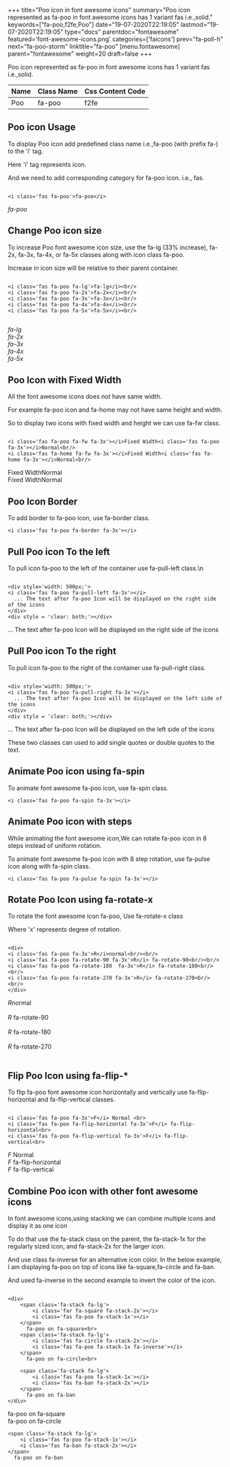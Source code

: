 +++
title="Poo icon in font awesome icons"
summary="Poo icon represented as fa-poo in font awesome icons has 1 variant fas i.e.,solid."
keywords=["fa-poo,f2fe,Poo"]
date="19-07-2020T22:19:05"
lastmod="19-07-2020T22:19:05"
type="docs"
parentdoc="fontawesome"
featured='font-awesome-icons.png'
categories=['faicons']
prev="fa-poll-h"
next="fa-poo-storm"
linktitle="fa-poo"
[menu.fontawesome]
parent="fontawesome"
weight=20
draft=false
+++


Poo icon represented as fa-poo in font awesome icons has 1 variant fas i.e.,solid.

<div class='table-responsive'><table class='table'><thead><tr><th>Name</th><th>Class Name</th><th>Css Content Code</th></tr></thead><tbody><tr><td>Poo</td><td>fa-poo</td><td>f2fe</td></tr></tbody></table></div>



## Poo icon Usage

To display Poo icon add predefined class name i.e.,fa-poo (with prefix fa-) to the 'i' tag.

Here 'i' tag represents icon.

And we need to add corresponding category for fa-poo icon. i.e., fas.


```

<i class='fas fa-poo'>fa-poo</i>
```

<i class='fas fa-poo'>fa-poo</i>




## Change Poo icon size
To increase Poo font awesome icon size, use the fa-lg (33% increase), fa-2x, fa-3x, fa-4x, or fa-5x classes along with icon class fa-poo.

Increase in icon size will be relative to their parent container. 

```

<i class='fas fa-poo fa-lg'>fa-lg</i><br/>
<i class='fas fa-poo fa-2x'>fa-2x</i><br/>
<i class='fas fa-poo fa-3x'>fa-3x</i><br/>
<i class='fas fa-poo fa-4x'>fa-4x</i><br/>
<i class='fas fa-poo fa-5x'>fa-5x</i><br/>
            
```

<i class='fas fa-poo fa-lg'>fa-lg</i><br/>
<i class='fas fa-poo fa-2x'>fa-2x</i><br/>
<i class='fas fa-poo fa-3x'>fa-3x</i><br/>
<i class='fas fa-poo fa-4x'>fa-4x</i><br/>
<i class='fas fa-poo fa-5x'>fa-5x</i><br/>
            



## Poo Icon with Fixed Width 

All the font awesome icons does not have same width.

For example fa-poo icon and fa-home may not have same height and width.

So to display two icons with fixed width and height we can use fa-fw class.


```

<i class='fas fa-poo fa-fw fa-3x'></i>Fixed Width<i class='fas fa-poo fa-3x'></i>Normal<br/>
<i class='fas fa-home fa-fw fa-3x'></i>Fixed Width<i class='fas fa-home fa-3x'></i>Normal<br/>
```

<i class='fas fa-poo fa-fw fa-3x'></i>Fixed Width<i class='fas fa-poo fa-3x'></i>Normal<br/>
<i class='fas fa-home fa-fw fa-3x'></i>Fixed Width<i class='fas fa-home fa-3x'></i>Normal<br/>



## Poo Icon Border 

To add border to fa-poo icon, use fa-border class.


```
<i class='fas fa-poo fa-border fa-3x'></i>

```
<i class='fas fa-poo fa-border fa-3x'></i>





## Pull Poo icon To the left

To pull icon fa-poo to the left of the container use fa-pull-left class.\n

```

<div style='width: 500px;'>
<i class='fas fa-poo fa-pull-left fa-3x'></i>
  ... The text after fa-poo Icon will be displayed on the right side of the icons
</div>
<div style = 'clear: both;'></div>
```

<div style='width: 500px;'>
<i class='fas fa-poo fa-pull-left fa-3x'></i>
  ... The text after fa-poo Icon will be displayed on the right side of the icons
</div>
<div style = 'clear: both;'></div>




## Pull Poo icon To the right
To pull icon fa-poo to the right of the container use fa-pull-right class.

```

<div style='width: 500px;'>
<i class='fas fa-poo fa-pull-right fa-3x'></i>
  ... The text after fa-poo Icon will be displayed on the left side of the icons
</div>
<div style = 'clear: both;'></div>
```

<div style='width: 500px;'>
<i class='fas fa-poo fa-pull-right fa-3x'></i>
  ... The text after fa-poo Icon will be displayed on the left side of the icons
</div>
<div style = 'clear: both;'></div>

These two classes can used to add single quotes or double quotes to the text.


## Animate Poo icon using fa-spin
To animate font awesome fa-poo icon, use fa-spin class.

```
<i class='fas fa-poo fa-spin fa-3x'></i>
```
<i class='fas fa-poo fa-spin fa-3x'></i>




## Animate Poo icon with steps
While animating the font awesome icon,We can rotate fa-poo icon in 8 steps instead of uniform rotation.

To animate font awesome fa-poo icon with 8 step rotation, use fa-pulse icon along with fa-spin class.


```
<i class='fas fa-poo fa-pulse fa-spin fa-3x'></i>

```
<i class='fas fa-poo fa-pulse fa-spin fa-3x'></i>





## Rotate Poo Icon using fa-rotate-x
To rotate the font awesome icon fa-poo, Use fa-rotate-x class

Where 'x' represents degree of rotation.


```

<div>
<i class='fas fa-poo fa-3x'>R</i>normal<br/><br/>
<i class='fas fa-poo fa-rotate-90 fa-3x'>R</i> fa-rotate-90<br/><br/> 
<i class='fas fa-poo fa-rotate-180  fa-3x'>R</i> fa-rotate-180<br/><br/> 
<i class='fas fa-poo fa-rotate-270 fa-3x'>R</i> fa-rotate-270<br/><br/>
</div>
```

<div>
<i class='fas fa-poo fa-3x'>R</i>normal<br/><br/>
<i class='fas fa-poo fa-rotate-90 fa-3x'>R</i> fa-rotate-90<br/><br/> 
<i class='fas fa-poo fa-rotate-180  fa-3x'>R</i> fa-rotate-180<br/><br/> 
<i class='fas fa-poo fa-rotate-270 fa-3x'>R</i> fa-rotate-270<br/><br/>
</div>




## Flip Poo Icon using fa-flip-*
To flip fa-poo font awesome icon horizontally and vertically use fa-flip-horizontal and fa-flip-vertical classes. 

```

<i class='fas fa-poo fa-3x'>F</i> Normal <br>
<i class='fas fa-poo fa-flip-horizontal fa-3x'>F</i> fa-flip-horizontal<br>
<i class='fas fa-poo fa-flip-vertical fa-3x'>F</i> fa-flip-vertical<br>
```

<i class='fas fa-poo fa-3x'>F</i> Normal <br>
<i class='fas fa-poo fa-flip-horizontal fa-3x'>F</i> fa-flip-horizontal<br>
<i class='fas fa-poo fa-flip-vertical fa-3x'>F</i> fa-flip-vertical<br>




## Combine Poo icon with other font awesome icons
In font awesome icons,using stacking we can combine multiple icons and display it as one icon 

To do that use the fa-stack class on the parent, the fa-stack-1x for the regularly sized icon, and fa-stack-2x for the larger icon.

And use class fa-inverse for an alternative icon color. 
In the below example, I am displaying fa-poo on top of icons like fa-square,fa-circle and fa-ban.

And used fa-inverse in the second example to invert the color of the icon.

```

<div>
    <span class='fa-stack fa-lg'>
        <i class='far fa-square fa-stack-2x'></i>
        <i class='fas fa-poo fa-stack-1x'></i>
    </span>
      fa-poo on fa-square<br>
    <span class='fa-stack fa-lg'>
        <i class='fas fa-circle fa-stack-2x'></i>
        <i class='fas fa-poo fa-stack-1x fa-inverse'></i>
    </span>
      fa-poo on fa-circle<br>

    <span class='fa-stack fa-lg'>
        <i class='fas fa-poo fa-stack-1x'></i>
        <i class='fas fa-ban fa-stack-2x'></i>
    </span>
      fa-poo on fa-ban
</div>
```

<div>
    <span class='fa-stack fa-lg'>
        <i class='far fa-square fa-stack-2x'></i>
        <i class='fas fa-poo fa-stack-1x'></i>
    </span>
      fa-poo on fa-square<br>
    <span class='fa-stack fa-lg'>
        <i class='fas fa-circle fa-stack-2x'></i>
        <i class='fas fa-poo fa-stack-1x fa-inverse'></i>
    </span>
      fa-poo on fa-circle<br>

    <span class='fa-stack fa-lg'>
        <i class='fas fa-poo fa-stack-1x'></i>
        <i class='fas fa-ban fa-stack-2x'></i>
    </span>
      fa-poo on fa-ban
</div>






